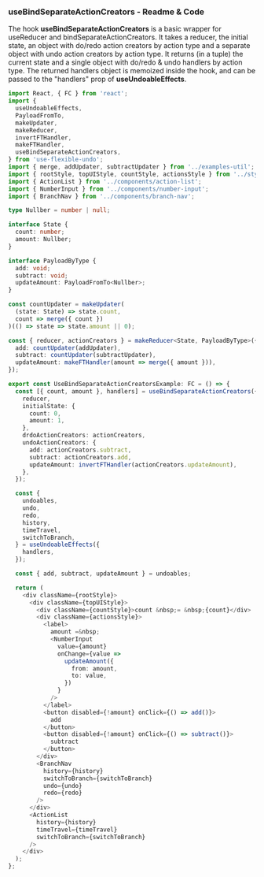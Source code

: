 ### useBindSeparateActionCreators - Readme & Code

The hook **useBindSeparateActionCreators** is a basic wrapper for useReducer and bindSeparateActionCreators. It takes a reducer, the initial state, an object with do/redo action creators by action type and a separate object with undo action creators by action type. It returns (in a tuple) the current state and a single object with do/redo & undo handlers by action type. The returned handlers object is memoized inside the hook, and can be passed to the "handlers" prop of **useUndoableEffects**.

```typescript
import React, { FC } from 'react';
import {
  useUndoableEffects,
  PayloadFromTo,
  makeUpdater,
  makeReducer,
  invertFTHandler,
  makeFTHandler,
  useBindSeparateActionCreators,
} from 'use-flexible-undo';
import { merge, addUpdater, subtractUpdater } from '../examples-util';
import { rootStyle, topUIStyle, countStyle, actionsStyle } from '../styles';
import { ActionList } from '../components/action-list';
import { NumberInput } from '../components/number-input';
import { BranchNav } from '../components/branch-nav';

type Nullber = number | null;

interface State {
  count: number;
  amount: Nullber;
}

interface PayloadByType {
  add: void;
  subtract: void;
  updateAmount: PayloadFromTo<Nullber>;
}

const countUpdater = makeUpdater(
  (state: State) => state.count,
  count => merge({ count })
)(() => state => state.amount || 0);

const { reducer, actionCreators } = makeReducer<State, PayloadByType>({
  add: countUpdater(addUpdater),
  subtract: countUpdater(subtractUpdater),
  updateAmount: makeFTHandler(amount => merge({ amount })),
});

export const UseBindSeparateActionCreatorsExample: FC = () => {
  const [{ count, amount }, handlers] = useBindSeparateActionCreators({
    reducer,
    initialState: {
      count: 0,
      amount: 1,
    },
    drdoActionCreators: actionCreators,
    undoActionCreators: {
      add: actionCreators.subtract,
      subtract: actionCreators.add,
      updateAmount: invertFTHandler(actionCreators.updateAmount),
    },
  });

  const {
    undoables,
    undo,
    redo,
    history,
    timeTravel,
    switchToBranch,
  } = useUndoableEffects({
    handlers,
  });

  const { add, subtract, updateAmount } = undoables;

  return (
    <div className={rootStyle}>
      <div className={topUIStyle}>
        <div className={countStyle}>count &nbsp;= &nbsp;{count}</div>
        <div className={actionsStyle}>
          <label>
            amount =&nbsp;
            <NumberInput
              value={amount}
              onChange={value =>
                updateAmount({
                  from: amount,
                  to: value,
                })
              }
            />
          </label>
          <button disabled={!amount} onClick={() => add()}>
            add
          </button>
          <button disabled={!amount} onClick={() => subtract()}>
            subtract
          </button>
        </div>
        <BranchNav
          history={history}
          switchToBranch={switchToBranch}
          undo={undo}
          redo={redo}
        />
      </div>
      <ActionList
        history={history}
        timeTravel={timeTravel}
        switchToBranch={switchToBranch}
      />
    </div>
  );
};
```
